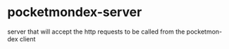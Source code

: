 # pocketmondex-server
server that will accept the http requests to be called from the pocketmon-dex client
